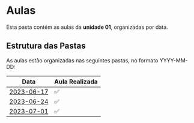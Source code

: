 # Aulas

Esta pasta contém as aulas da **unidade 01**, organizadas por data.

## Estrutura das Pastas

As aulas estão organizadas nas seguintes pastas, no formato YYYY-MM-DD:

| Data       | Aula Realizada |
|------------|----------------|
| [2023-06-17](./2023-06-17) | ✅ |
| [2023-06-24](./2023-06-24) | ✅ |
| [2023-07-01](./2023-07-01) | ✅ |

